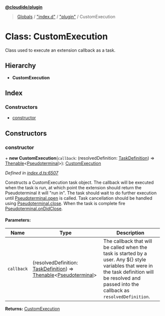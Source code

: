 **[@cloudide/plugin](../README.md)**

> [Globals](../README.md) / ["index.d"](../modules/_index_d_.md) / ["plugin"](../modules/_index_d_._plugin_.md) / CustomExecution

# Class: CustomExecution

Class used to execute an extension callback as a task.

## Hierarchy

* **CustomExecution**

## Index

### Constructors

* [constructor](_index_d_._plugin_.customexecution.md#constructor)

## Constructors

### constructor

\+ **new CustomExecution**(`callback`: (resolvedDefinition: [TaskDefinition](../interfaces/_index_d_._plugin_.taskdefinition.md)) => [Thenable](../interfaces/_index_d_.thenable.md)\<[Pseudoterminal](../interfaces/_index_d_._plugin_.pseudoterminal.md)>): [CustomExecution](_index_d_._plugin_.customexecution.md)

*Defined in [index.d.ts:6507](https://github.com/shuyaqian/cloudide-plugin-api/blob/57a3a2a/index.d.ts#L6507)*

Constructs a CustomExecution task object. The callback will be executed when the task is run, at which point the
extension should return the Pseudoterminal it will "run in". The task should wait to do further execution until
[Pseudoterminal.open](#Pseudoterminal.open) is called. Task cancellation should be handled using
[Pseudoterminal.close](#Pseudoterminal.close). When the task is complete fire
[Pseudoterminal.onDidClose](#Pseudoterminal.onDidClose).

#### Parameters:

Name | Type | Description |
------ | ------ | ------ |
`callback` | (resolvedDefinition: [TaskDefinition](../interfaces/_index_d_._plugin_.taskdefinition.md)) => [Thenable](../interfaces/_index_d_.thenable.md)\<[Pseudoterminal](../interfaces/_index_d_._plugin_.pseudoterminal.md)> | The callback that will be called when the task is started by a user. Any ${} style variables that were in the task definition will be resolved and passed into the callback as `resolvedDefinition`.  |

**Returns:** [CustomExecution](_index_d_._plugin_.customexecution.md)
